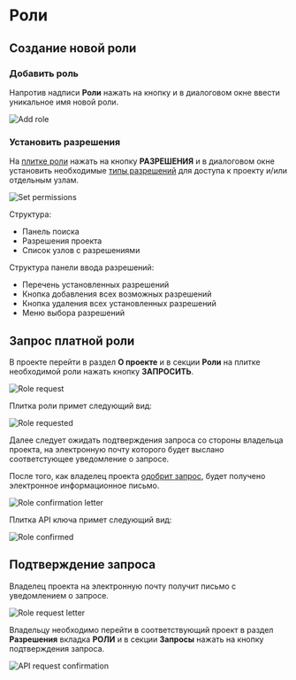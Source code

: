 # Роли

## Создание новой роли

### Добавить роль

Напротив надписи **Роли** нажать на кнопку <span class="iconify-inline" data-icon="mdi:plus"></span> и в диалоговом окне ввести уникальное имя новой роли.

![Add role](/images/common/permissions_role_add.png)

### Установить разрешения

На [плитке роли][1] нажать на кнопку <span class="iconify-inline" data-icon="mdi:shield-edit"></span> **РАЗРЕШЕНИЯ** и в диалоговом окне установить необходимые [типы разрешений][2] для доступа к проекту и/или отдельным узлам.

![Set permissions](/images/common/permissions_role_set_permissions.png)

Структура:

- <span class="iconify-inline" data-icon="mdi:magnify"></span> Панель поиска
- <span class="iconify-inline" data-icon="mdi:sitemap"></span> Разрешения проекта
- Список узлов с разрешениями

Структура панели ввода разрешений:

- Перечень установленных разрешений
- <span class="iconify-inline" data-icon="mdi:check-all"></span> Кнопка добавления всех возможных разрешений
- <span class="iconify-inline" data-icon="mdi:close-circle"></span> Кнопка удаления всех установленных разрешений
- <span class="iconify-inline" data-icon="mdi:menu-down"></span> Меню выбора разрешений

## Запрос платной роли

В проекте перейти в раздел <span class="iconify-inline" data-icon="mdi:information"></span>**О проекте** и в секции <span class="iconify-inline" data-icon="mdi:ticket-account"></span>**Роли** на плитке необходимой роли нажать кнопку **ЗАПРОСИТЬ**.

![Role request](/images/common/permissions_role_request.png)

Плитка роли примет следующий вид:

![Role requested](/images/common/permissions_role_wait.png)

Далее следует ожидать подтверждения запроса со стороны владельца проекта, на электронную почту которого будет выслано соответстующее уведомление о запросе.

После того, как владелец проекта [одобрит запрос](#подтверждение-запроса), будет получено электронное информационное письмо.

![Role confirmation letter](/images/common/permissions_role_confirmed_letter.png)

Плитка API ключа примет следующий вид:

![Role confirmed](/images/common/permissions_role_confirmed.png)

## Подтверждение запроса

Владелец проекта на электронную почту получит письмо с уведомлением о запросе.

![Role request letter](/images/common/permissions_role_request_letter.png)

Владельцу необходимо перейти в соответствующий проект в раздел <span class="iconify-inline" data-icon="mdi:shield-account"></span>**Разрешения** вкладка <span class="iconify-inline" data-icon="mdi:ticket-account"></span>**РОЛИ** и в секции <span class="iconify-inline" data-icon="mdi:accout-alert"></span>**Запросы** нажать на кнопку <span class="iconify-inline" data-icon="mdi:check" style="color: green"></span> подтверждения запроса.

![API request confirmation](/images/common/permissions_role_confirmation.png)

[1]: /docs/desc/project_role.md#плитка-роли
[2]: /docs/desc/project_role.md#типы-разрешении
